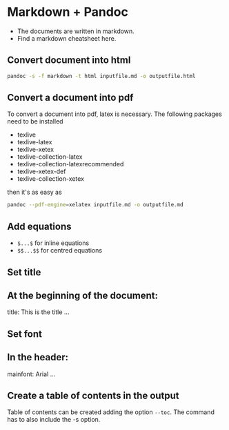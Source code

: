 # Markdown + Pandoc

- The documents are written in markdown.
- Find a markdown cheatsheet here.

## Convert document into html

```sh
pandoc -s -f markdown -t html inputfile.md -o outputfile.html
```

## Convert a document into pdf

To convert a document into pdf, latex is necessary. The following packages need to be installed

- texlive
- texlive-latex
- texlive-xetex
- texlive-collection-latex
- texlive-collection-latexrecommended
- texlive-xetex-def
- texlive-collection-xetex

then it's as easy as

```sh
pandoc --pdf-engine=xelatex inputfile.md -o outputfile.md
```
	

## Add equations

- `$...$` for inline equations
- `$$...$$` for centred equations

## Set title

At the beginning of the document:
---
title: This is the title
...


## Set font

In the header:
---
mainfont: Arial
...

## Create a table of contents in the output

Table of contents can be created adding the option `--toc`. The command has to also include the -s option.

